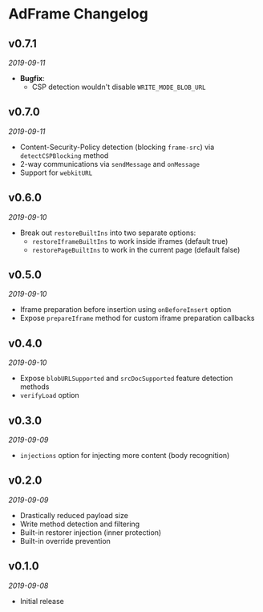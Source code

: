 # AdFrame Changelog

## v0.7.1
_2019-09-11_

 * **Bugfix**:
   * CSP detection wouldn't disable `WRITE_MODE_BLOB_URL`

## v0.7.0
_2019-09-11_

 * Content-Security-Policy detection (blocking `frame-src`) via `detectCSPBlocking` method
 * 2-way communications via `sendMessage` and `onMessage`
 * Support for `webkitURL`

## v0.6.0
_2019-09-10_

 * Break out `restoreBuiltIns` into two separate options:
   * `restoreIframeBuiltIns` to work inside iframes (default true)
   * `restorePageBuiltIns` to work in the current page (default false)

## v0.5.0
_2019-09-10_

 * Iframe preparation before insertion using `onBeforeInsert` option
 * Expose `prepareIframe` method for custom iframe preparation callbacks

## v0.4.0
_2019-09-10_

 * Expose `blobURLSupported` and `srcDocSupported` feature detection methods
 * `verifyLoad` option

## v0.3.0
_2019-09-09_

 * `injections` option for injecting more content (body recognition)

## v0.2.0
_2019-09-09_

 * Drastically reduced payload size
 * Write method detection and filtering
 * Built-in restorer injection (inner protection)
 * Built-in override prevention

## v0.1.0
_2019-09-08_

 * Initial release
